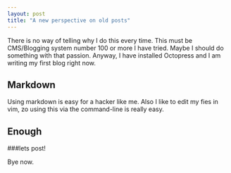 ```yaml
---
layout: post
title: "A new perspective on old posts"
---
```


There is no way of telling why I do this every time. This must be CMS/Blogging system number 100 or more I have tried. Maybe I should do something with that passion. Anyway, I have installed Octopress and I am writing my first blog right now.

Markdown
---------
Using markdown is easy for a hacker like me. Also I like to edit my fies in vim, zo using this via the command-line is really easy.

Enough
------
###lets post!

Bye now.
